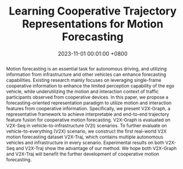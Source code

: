 ---
title:          "Learning Cooperative Trajectory Representations for Motion Forecasting"
date:           2023-11-01 00:01:00 +0800
selected:       false
pub:            "Advances in Neural Information Processing Systems (NeurIPS)"
# pub_pre:        "Submitted to "
# pub_post:       'Under review.'
# pub_last:       ' <span class="badge badge-pill badge-publication badge-success">Spotlight</span>'
pub_date:       "2024"
abstract: >-
  Motion forecasting is an essential task for autonomous driving, and utilizing information from infrastructure and other vehicles can enhance forecasting capabilities. Existing research mainly focuses on leveraging single-frame cooperative information to enhance the limited perception capability of the ego vehicle, while underutilizing the motion and interaction context of traffic participants observed from cooperative devices. In this paper, we propose a forecasting-oriented representation paradigm to utilize motion and interaction features from cooperative information. Specifically, we present V2X-Graph, a representative framework to achieve interpretable and end-to-end trajectory feature fusion for cooperative motion forecasting. V2X-Graph is evaluated on V2X-Seq in vehicle-to-infrastructure (V2I) scenarios. To further evaluate on vehicle-to-everything (V2X) scenario, we construct the first real-world V2X motion forecasting dataset V2X-Traj, which contains multiple autonomous vehicles and infrastructure in every scenario. Experimental results on both V2X-Seq and V2X-Traj show the advantage of our method. We hope both V2X-Graph and V2X-Traj will benefit the further development of cooperative motion forecasting.
cover:          /assets/images/covers_researches/V2X-Graph.png
authors:
  - Hongzhi Ruan@
  - Haibao Yu
  - Wenxian Yang
  - Siqi Fan
  - Zaiqing Nie
links:
  Paper: https://arxiv.org/pdf/2311.00371
  Code: https://github.com/AIR-THU/V2X-Graph
---
